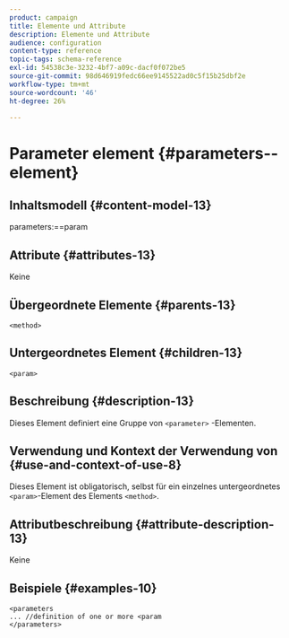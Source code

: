 ```yaml
---
product: campaign
title: Elemente und Attribute
description: Elemente und Attribute
audience: configuration
content-type: reference
topic-tags: schema-reference
exl-id: 54538c3e-3232-4bf7-a09c-dacf0f072be5
source-git-commit: 98d646919fedc66ee9145522ad0c5f15b25dbf2e
workflow-type: tm+mt
source-wordcount: '46'
ht-degree: 26%

---
```


# Parameter element {#parameters--element}

## Inhaltsmodell {#content-model-13}

parameters:==param

## Attribute {#attributes-13}

Keine

## Übergeordnete Elemente {#parents-13}

`<method>`

## Untergeordnetes Element {#children-13}

`<param>`

## Beschreibung {#description-13}

Dieses Element definiert eine Gruppe von `<parameter>` -Elementen.

## Verwendung und Kontext der Verwendung von {#use-and-context-of-use-8}

Dieses Element ist obligatorisch, selbst für ein einzelnes untergeordnetes `<param>`-Element des Elements `<method>`.

## Attributbeschreibung {#attribute-description-13}

Keine

## Beispiele {#examples-10}

```
<parameters
... //definition of one or more <param
</parameters>
```
